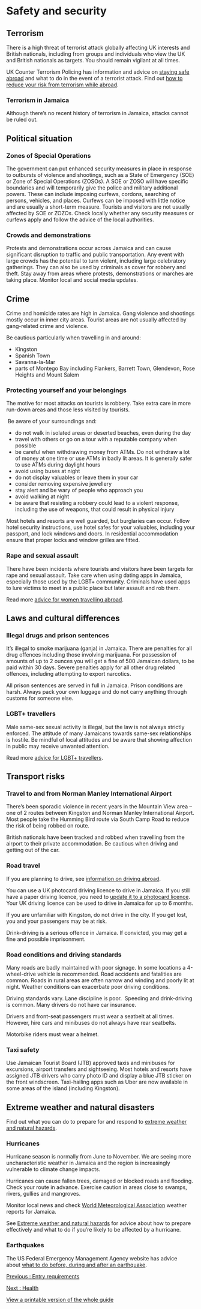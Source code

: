 # Safety and security

## Terrorism

There is a high threat of terrorist attack globally affecting UK interests and British nationals, including from groups and individuals who view the UK and British nationals as targets. You should remain vigilant at all times.

UK Counter Terrorism Policing has information and advice on [staying safe abroad](https://www.counterterrorism.police.uk/safetyadvice/) and what to do in the event of a terrorist attack. Find out [how to reduce your risk from terrorism while abroad](https://www.gov.uk/guidance/reduce-your-risk-from-terrorism-while-abroad).

### Terrorism in Jamaica

Although there’s no recent history of terrorism in Jamaica, attacks cannot be ruled out.

## Political situation

### Zones of Special Operations

The government can put enhanced security measures in place in response to outbursts of violence and shootings, such as a State of Emergency (SOE) or Zone of Special Operations (ZOSOs). A SOE or ZOSO will have specific boundaries and will temporarily give the police and military additional powers. These can include imposing curfews, cordons, searching of persons, vehicles, and places. Curfews can be imposed with little notice and are usually a short-term measure. Tourists and visitors are not usually affected by SOE or ZOZOs. Check locally whether any security measures or curfews apply and follow the advice of the local authorities.

### Crowds and demonstrations

Protests and demonstrations occur across Jamaica and can cause significant disruption to traffic and public transportation. Any event with large crowds has the potential to turn violent, including large celebratory gatherings. They can also be used by criminals as cover for robbery and theft. Stay away from areas where protests, demonstrations or marches are taking place. Monitor local and social media updates.

## Crime

Crime and homicide rates are high in Jamaica. Gang violence and shootings mostly occur in inner city areas. Tourist areas are not usually affected by gang-related crime and violence.

Be cautious particularly when travelling in and around:

* Kingston
* Spanish Town
* Savanna-la-Mar
* parts of Montego Bay including Flankers, Barrett Town, Glendevon, Rose Heights and Mount Salem

### Protecting yourself and your belongings

The motive for most attacks on tourists is robbery. Take extra care in more run-down areas and those less visited by tourists.

 Be aware of your surroundings and:

* do not walk in isolated areas or deserted beaches, even during the day
* travel with others or go on a tour with a reputable company when possible
* be careful when withdrawing money from ATMs. Do not withdraw a lot of money at one time or use ATMs in badly lit areas. It is generally safer to use ATMs during daylight hours
* avoid using buses at night
* do not display valuables or leave them in your car
* consider removing expensive jewellery
* stay alert and be wary of people who approach you
* avoid walking at night
* be aware that resisting a robbery could lead to a violent response, including the use of weapons, that could result in physical injury

Most hotels and resorts are well guarded, but burglaries can occur. Follow hotel security instructions, use hotel safes for your valuables, including your passport, and lock windows and doors. In residential accommodation ensure that proper locks and window grilles are fitted.

### Rape and sexual assault

There have been incidents where tourists and visitors have been targets for rape and sexual assault. Take care when using dating apps in Jamaica, especially those used by the LGBT+ community. Criminals have used apps to lure victims to meet in a public place but later assault and rob them.

Read more [advice for women travelling abroad](https://www.gov.uk/guidance/advice-for-women-travelling-abroad).

## Laws and cultural differences

### Illegal drugs and prison sentences

It’s illegal to smoke marijuana (ganja) in Jamaica. There are penalties for all drug offences including those involving marijuana. For possession of amounts of up to 2 ounces you will get a fine of 500 Jamaican dollars, to be paid within 30 days. Severe penalties apply for all other drug related offences, including attempting to export narcotics.

All prison sentences are served in full in Jamaica. Prison conditions are harsh. Always pack your own luggage and do not carry anything through customs for someone else.

### LGBT+ travellers

Male same-sex sexual activity is illegal, but the law is not always strictly enforced. The attitude of many Jamaicans towards same-sex relationships is hostile. Be mindful of local attitudes and be aware that showing affection in public may receive unwanted attention.

Read more [advice for LGBT+ travellers](https://www.gov.uk/lesbian-gay-bisexual-and-transgender-foreign-travel-advice).

## Transport risks

### Travel to and from Norman Manley International Airport

There’s been sporadic violence in recent years in the Mountain View area – one of 2 routes between Kingston and Norman Manley International Airport. Most people take the Humming Bird route via South Camp Road to reduce the risk of being robbed on route.

British nationals have been tracked and robbed when travelling from the airport to their private accommodation. Be cautious when driving and getting out of the car.

### Road travel

If you are planning to drive, see [information on driving abroad](https://www.gov.uk/driving-abroad).

You can use a UK photocard driving licence to drive in Jamaica. If you still have a paper driving licence, you need to [update it to a photocard licence](https://www.gov.uk/exchange-paper-driving-licence). Your UK driving licence can be used to drive in Jamaica for up to 6 months.

If you are unfamiliar with Kingston, do not drive in the city. If you get lost, you and your passengers may be at risk.

Drink-driving is a serious offence in Jamaica. If convicted, you may get a fine and possible imprisonment.

### Road conditions and driving standards

Many roads are badly maintained with poor signage. In some locations a 4-wheel-drive vehicle is recommended. Road accidents and fatalities are common. Roads in rural areas are often narrow and winding and poorly lit at night. Weather conditions can exacerbate poor driving conditions.

Driving standards vary. Lane discipline is poor.  Speeding and drink-driving is common. Many drivers do not have car insurance.

Drivers and front-seat passengers must wear a seatbelt at all times. However, hire cars and minibuses do not always have rear seatbelts.

Motorbike riders must wear a helmet.

### Taxi safety

Use Jamaican Tourist Board (JTB) approved taxis and minibuses for excursions, airport transfers and sightseeing. Most hotels and resorts have assigned JTB drivers who carry photo ID and display a blue JTB sticker on the front windscreen. Taxi-hailing apps such as Uber are now available in some areas of the island (including Kingston).

## Extreme weather and natural disasters

Find out what you can do to prepare for and respond to [extreme weather and natural hazards](https://www.gov.uk/guidance/extreme-weather-and-natural-hazards).

### Hurricanes

Hurricane season is normally from June to November. We are seeing more uncharacteristic weather in Jamaica and the region is increasingly vulnerable to climate change impacts.

Hurricanes can cause fallen trees, damaged or blocked roads and flooding. Check your route in advance. Exercise caution in areas close to swamps, rivers, gullies and mangroves.

Monitor local news and check [World Meteorological Association](https://worldweather.wmo.int/en/country.html?countryCode=26) weather reports for Jamaica.

See [Extreme weather and natural hazards](https://www.gov.uk/tropical-cyclones) for advice about how to prepare effectively and what to do if you’re likely to be affected by a hurricane.

### Earthquakes

The US Federal Emergency Management Agency website has advice about [what to do before, during and after an earthquake](http://www.ready.gov/earthquakes).

[Previous
:
Entry requirements](/foreign-travel-advice/jamaica/entry-requirements)

[Next
:
Health](/foreign-travel-advice/jamaica/health)

[View a printable version of the whole guide](/foreign-travel-advice/jamaica/print)